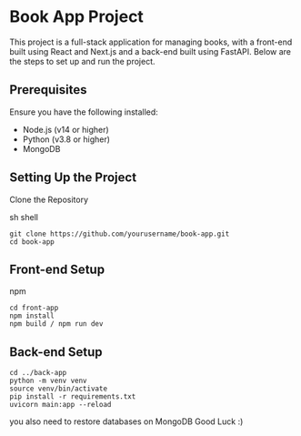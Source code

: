 # Book App Project
This project is a full-stack application for managing books, with a front-end built using React and Next.js and a back-end built using FastAPI. Below are the steps to set up and run the project.

## Prerequisites
Ensure you have the following installed:

- Node.js (v14 or higher)
- Python (v3.8 or higher)
- MongoDB

## Setting Up the Project
Clone the Repository

sh
shell
```
git clone https://github.com/yourusername/book-app.git
cd book-app
```

## Front-end Setup
npm
```
cd front-app
npm install
npm build / npm run dev
```

## Back-end Setup
```
cd ../back-app
python -m venv venv
source venv/bin/activate
pip install -r requirements.txt
uvicorn main:app --reload
```

you also need to restore databases on MongoDB
Good Luck :)
